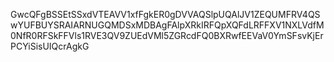 GwcQFgBSSEtSSxdVTEAVV1xfFgkER0gDVVAQSlpUQAlJV1ZEQUMFRV4QSwYUFBUYSRAIARNUGQMDSxMDBAgFAlpXRkIRFQpXQFdLRFFXV1NXLVdfM0NfR0RFSkFFVls1RVE3QV9ZUEdVMl5ZGRcdFQ0BXRwfEEVaV0YmSFsvKjErPCYiSisUIQcrAgkG
